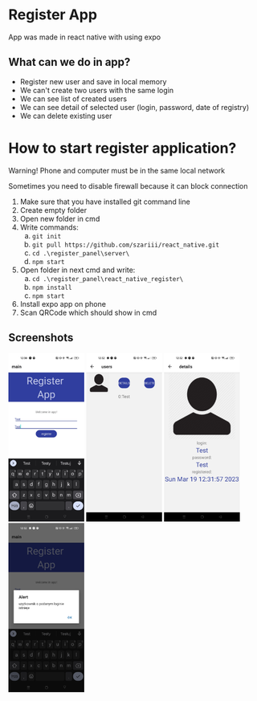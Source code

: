 <h1>Register App</h1>
<p>App was made in react native with using expo</p>
<h2>What can we do in app?</h2>

<ul>
  <li>Register new user and save in local memory</li>
  <li>We can't create two users with the same login</li>
  <li>We can see list of created users</li>
  <li>We can see detail of selected user (login, password, date of registry)</li>
  <li>We can delete existing user</li>
</ul>

<h1>How to start register application?</h1>
<p>Warning! Phone and computer must be in the same local network</p>
<p>Sometimes you need to disable firewall because it can block connection</p>
<ol>
  <li>Make sure that you have installed git command line</li> 
  <li>Create empty folder</li>
  <li>Open new folder in cmd</li>
  <li>Write commands:
    <ol type="a" >
      <li><code>git init</code></li>
      <li><code>git pull https://github.com/szariii/react_native.git</code></li>
      <li><code>cd .\register_panel\server\</code></li>
      <li><code>npm start</code></li>
    </ol>
  </li>
      <li>Open folder in next cmd and write:
        <ol type="a" >
          <li><code>cd .\register_panel\react_native_register\</code></li>
          <li><code>npm install</code></li>
          <li><code>npm start</code></li>
        </ol>
      </li>
  <li>Install expo app on phone</li>
  <li>Scan QRCode which should show in cmd</li>
 </ol>

<h2>Screenshots</h2>
<img src="./img/img1.jpg" alt="img1" width="30%" >
<img src="./img/img2.jpg" alt="img2" width="30%" >
<img src="./img/img3.jpg" alt="img3" width="30%" >
<img src="./img/img4.jpg" alt="img4" width="30%" >